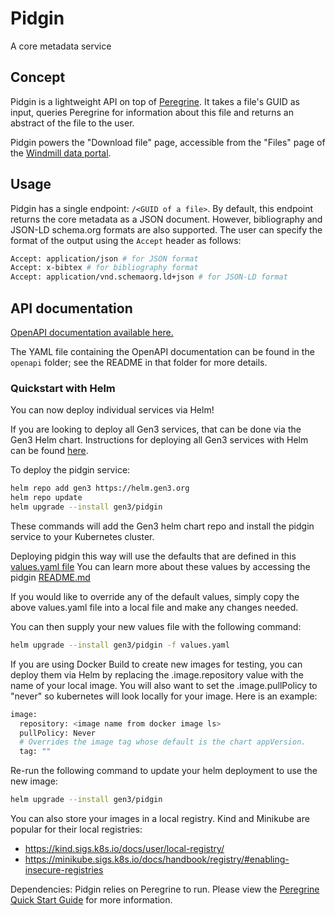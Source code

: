 # Pidgin

A core metadata service

## Concept

Pidgin is a lightweight API on top of [Peregrine](https://github.com/uc-cdis/peregrine). It takes a file's GUID as input, queries Peregrine for information about this file and returns an abstract of the file to the user.

Pidgin powers the "Download file" page, accessible from the "Files" page of the [Windmill data portal](https://github.com/uc-cdis/data-portal).

## Usage

Pidgin has a single endpoint: `/<GUID of a file>`. By default, this endpoint returns the core metadata as a JSON document. However, bibliography and JSON-LD schema.org formats are also supported. The user can specify the format of the output using the `Accept` header as follows:

```bash
Accept: application/json # for JSON format
Accept: x-bibtex # for bibliography format
Accept: application/vnd.schemaorg.ld+json # for JSON-LD format
```

## API documentation

[OpenAPI documentation available here.](http://petstore.swagger.io/?url=https://raw.githubusercontent.com/uc-cdis/pidgin/master/openapi/swagger.yml)

The YAML file containing the OpenAPI documentation can be found in the `openapi` folder; see the README in that folder for more details.

### Quickstart with Helm

You can now deploy individual services via Helm!

If you are looking to deploy all Gen3 services, that can be done via the Gen3 Helm chart.
Instructions for deploying all Gen3 services with Helm can be found [here](https://github.com/uc-cdis/gen3-helm#readme).

To deploy the pidgin service:
```bash
helm repo add gen3 https://helm.gen3.org
helm repo update
helm upgrade --install gen3/pidgin
```
These commands will add the Gen3 helm chart repo and install the pidgin service to your Kubernetes cluster.

Deploying pidgin this way will use the defaults that are defined in this [values.yaml file](https://github.com/uc-cdis/gen3-helm/blob/master/helm/pidgin/values.yaml)
You can learn more about these values by accessing the pidgin [README.md](https://github.com/uc-cdis/gen3-helm/blob/master/helm/pidgin/README.md)

If you would like to override any of the default values, simply copy the above values.yaml file into a local file and make any changes needed.

You can then supply your new values file with the following command:
```bash
helm upgrade --install gen3/pidgin -f values.yaml
```

If you are using Docker Build to create new images for testing, you can deploy them via Helm by replacing the .image.repository value with the name of your local image.
You will also want to set the .image.pullPolicy to "never" so kubernetes will look locally for your image.
Here is an example:
```bash
image:
  repository: <image name from docker image ls>
  pullPolicy: Never
  # Overrides the image tag whose default is the chart appVersion.
  tag: ""
```

Re-run the following command to update your helm deployment to use the new image:
```bash
helm upgrade --install gen3/pidgin
```

You can also store your images in a local registry. Kind and Minikube are popular for their local registries:
- https://kind.sigs.k8s.io/docs/user/local-registry/
- https://minikube.sigs.k8s.io/docs/handbook/registry/#enabling-insecure-registries

Dependencies:
Pidgin relies on Peregrine to run. Please view the [Peregrine Quick Start Guide](https://github.com/uc-cdis/peregrine) for more information.
